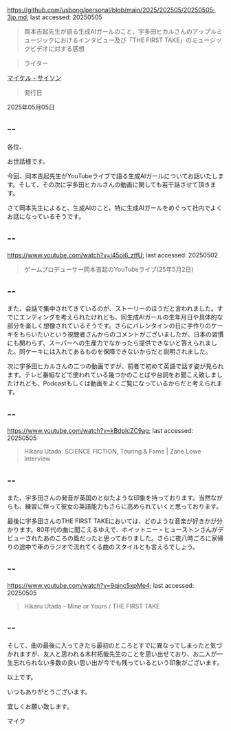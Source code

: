 https://github.com/usbong/personal/blob/main/2025/202505/20250505-3jp.md; last accessed: 20250505

> 岡本吉起先生が語る生成AIガールのこと、宇多田ヒカルさんのアップルミュージックにおけるインタビュー及び「THE FIRST TAKE」のミュージックビデオに対する感想

> ライター

[マイケル・サイソン](https://www.linkedin.com/in/michaelsyson/)

> 発行日

2025年05月05日

## --

各位、

お世話様です。

今回、岡本吉起先生がYouTubeライブで語る生成AIガールについてお話いたします。そして、その次に宇多田ヒカルさんの動画に関しても若干話させて頂きます。

さて岡本先生によると、生成AIのこと、特に生成AIガールをめぐって社内でよくお話になっているそうです。

## --

https://www.youtube.com/watch?v=j45oi6_ztfU; last accessed: 20250502

> ゲームプロデューサー岡本吉起のYouTubeライブ(25年5月2日)

## --

また、会話で集中されてきているのが、ストーリーのほうだと言われました。すでにエンディングを考えられたけれども、同生成AIガールの生年月日や具体的な部分を楽しく想像されているそうです。さらにバレンタインの日に手作りのケーキをもらいたいという視聴者さんからのコメントがございましたが、日本の習慣にも関わらず、スーパーへの生産力でなかったら提供できないと答えられました。同ケーキには入れてあるものを保障できないからだと説明されました。

次に宇多田ヒカルさんの二つの動画ですが、前者で初めて英語で話す姿が見られます。テレビ番組などで使われている幾つかのことばや台詞をお聞こえ致しましたけれども、Podcastもしくは動画をよくご覧になっているからだと考えられます。

## --

https://www.youtube.com/watch?v=kBdpIcZC9ag; last accessed: 20250505

> Hikaru Utada: SCIENCE FICTION, Touring & Fame | Zane Lowe Interview

## --

また、宇多田さんの発音が英国のと似たような印象を持っております。当然ながらも、練習に伴って彼女の英語能力もさらに高められていくと思っております。

最後に宇多田さんのTHE FIRST TAKEにおいては、どのような音楽が好きかが分かります。80年代の曲に聞こえるゆえで、ホイットニー・ヒューストンさんがデビューされたあのころの風だったと思っておりました。さらに夜八時ごろに家帰りの途中で車のラジオで流れてくる曲のスタイルとも言えるでしょう。

## --

https://www.youtube.com/watch?v=9qjnc5xpMe4; last accessed: 20250505

> Hikaru Utada - Mine or Yours / THE FIRST TAKE

## --

そして、曲の最後に入ってきたら最初のところとすでに異なってしまったと気づかれますが、友人と思われる木村拓哉先生のことを思い出せており、お二人が一生忘れられない多数の良い思い出が今でも残っているという印象がございます。

以上です。

いつもありがとうございます。

宜しくお願い致します。

マイク

